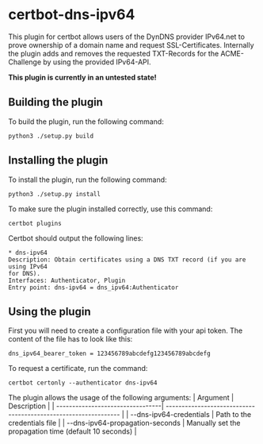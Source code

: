 # certbot-dns-ipv64
This plugin for certbot allows users of the DynDNS provider IPv64.net to prove ownership of a domain name and request SSL-Certificates. Internally the plugin adds and removes the requested TXT-Records for the ACME-Challenge by using the provided IPv64-API.

**This plugin is currently in an untested state!**

## Building the plugin
To build the plugin, run the following command:

```python3 ./setup.py build```

## Installing the plugin
To install the plugin, run the following command:

```python3 ./setup.py install```

To make sure the plugin installed correctly, use this command:

```certbot plugins```

Certbot should output the following lines:
```
* dns-ipv64
Description: Obtain certificates using a DNS TXT record (if you are using IPv64
for DNS).
Interfaces: Authenticator, Plugin
Entry point: dns-ipv64 = dns_ipv64:Authenticator
```

## Using the plugin ##
First you will need to create a configuration file with your api token. The content of the file has to look like this:

```
dns_ipv64_bearer_token = 123456789abcdefg123456789abcdefg
```

To request a certificate, run the command:

```certbot certonly --authenticator dns-ipv64```

The plugin allows the usage of the following arguments:
| Argument                         | Description                                                     |
| ---------------------------------| --------------------------------------------------------------- |
| --dns-ipv64-credentials          | Path to the credentials file                                     |
| --dns-ipv64-propagation-seconds  | Manually set the propagation time (default 10 seconds)          |

